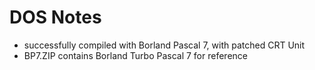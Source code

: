 # DOS Notes

- successfully compiled with Borland Pascal 7, with patched CRT Unit
- BP7.ZIP contains Borland Turbo Pascal 7 for reference